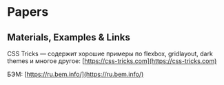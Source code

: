 # Papers

## Materials, Examples & Links

CSS Tricks — содержит хорошие примеры по flexbox, gridlayout, dark themes и многое другое: [https://css-tricks.com](https://css-tricks.com)

БЭМ: [https://ru.bem.info/](https://ru.bem.info/)
